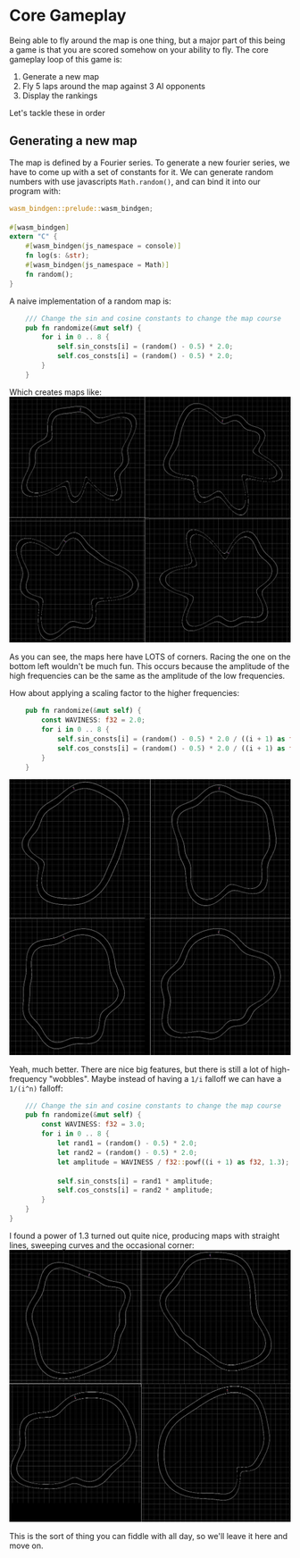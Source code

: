 # Core Gameplay

Being able to fly around the map is one thing, but a major part of
this being a game is that you are scored somehow on your ability to fly.
The core gameplay loop of this game is:

1. Generate a new map
2. Fly 5 laps around the map against 3 AI opponents
3. Display the rankings

Let's tackle these in order

## Generating a new map

The map is defined by a Fourier series. To generate a new fourier
series, we have to come up with a set of constants for it. We can generate
random numbers with use javascripts `Math.random()`, and can bind it
into our program with:

```rust
wasm_bindgen::prelude::wasm_bindgen;

#[wasm_bindgen]
extern "C" {
    #[wasm_bindgen(js_namespace = console)]
    fn log(s: &str);
    #[wasm_bindgen(js_namespace = Math)]
    fn random();
}
```

A naive implementation of a random map is:
```rust
    /// Change the sin and cosine constants to change the map course
    pub fn randomize(&mut self) {
        for i in 0 .. 8 {
            self.sin_consts[i] = (random() - 0.5) * 2.0;
            self.cos_consts[i] = (random() - 0.5) * 2.0;
        }
    }
```
Which creates maps like:
![A selection of maps](maps-naive.png)

As you can see, the maps here have LOTS of corners. Racing the one on
the bottom left wouldn't be much fun. This occurs because the amplitude
of the high frequencies can be the same as the amplitude of the low
frequencies.

How about applying a scaling factor to the higher frequencies:

```rust
    pub fn randomize(&mut self) {
        const WAVINESS: f32 = 2.0;
        for i in 0 .. 8 {
            self.sin_consts[i] = (random() - 0.5) * 2.0 / ((i + 1) as f32) * WAVINESS;
            self.cos_consts[i] = (random() - 0.5) * 2.0 / ((i + 1) as f32) * WAVINESS;
        }
    }
```
![A selection of maps](maps-weighted.png)

Yeah, much better. There are nice big features, but there is still a lot
of high-frequency "wobbles". Maybe instead of having a `1/i` falloff we
can have a `1/(i^n)` falloff:

```rust
    /// Change the sin and cosine constants to change the map course
    pub fn randomize(&mut self) {
        const WAVINESS: f32 = 3.0;
        for i in 0 .. 8 {
            let rand1 = (random() - 0.5) * 2.0;
            let rand2 = (random() - 0.5) * 2.0;
            let amplitude = WAVINESS / f32::powf((i + 1) as f32, 1.3);
            
            self.sin_consts[i] = rand1 * amplitude;
            self.cos_consts[i] = rand2 * amplitude;
        }
    }
}
```
I found a power of 1.3 turned out quite nice, producing maps with 
straight lines, sweeping curves and the occasional corner:
![A selection of maps](maps-power.png)

This is the sort of thing you can fiddle with all day, so we'll leave it
here and move on.


<canvas id="swoop_ship_spawn_points"></canvas>
